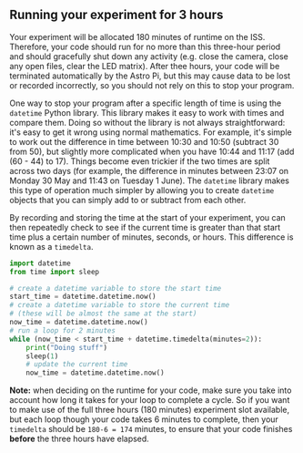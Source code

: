 ## Running your experiment for 3 hours

Your experiment will be allocated 180 minutes of runtime on the ISS. Therefore, your code should run for no more than this three-hour period and should gracefully shut down any activity (e.g. close the camera, close any open files, clear the LED matrix). After thee hours, your code will be terminated automatically by the Astro Pi, but this may cause data to be lost or recorded incorrectly, so you should not rely on this to stop your program.

One way to stop your program after a specific length of time is using the `datetime` Python library. This library makes it easy to work with times and compare them. Doing so without the library is not always straightforward: it's easy to get it wrong using normal mathematics. For example, it's simple to work out the difference in time between 10:30 and 10:50 (subtract 30 from 50), but slightly more complicated when you have 10:44 and 11:17 (add (60 - 44) to 17). Things become even trickier if the two times are split across two days (for example, the difference in minutes between 23:07 on Monday 30 May and 11:43 on Tuesday 1 June). The `datetime` library makes this type of operation much simpler by allowing you to create `datetime` objects that you can simply add to or subtract from each other.  

By recording and storing the time at the start of your experiment, you can then repeatedly check to see if the current time is greater than that start time plus a certain number of minutes, seconds, or hours. This difference is known as a `timedelta`.  

```python
import datetime
from time import sleep

# create a datetime variable to store the start time
start_time = datetime.datetime.now()
# create a datetime variable to store the current time
# (these will be almost the same at the start)
now_time = datetime.datetime.now()
# run a loop for 2 minutes
while (now_time < start_time + datetime.timedelta(minutes=2)):
    print("Doing stuff")
    sleep(1)
    # update the current time
    now_time = datetime.datetime.now()
```

**Note:** when deciding on the runtime for your code, make sure you take into account how long it takes for your loop to complete a cycle. So if you want to make use of the full three hours (180 minutes) experiment slot available, but each loop though your code takes 6 minutes to complete, then your `timedelta` should be `180-6 = 174` minutes, to ensure that your code finishes **before** the three hours have elapsed.
